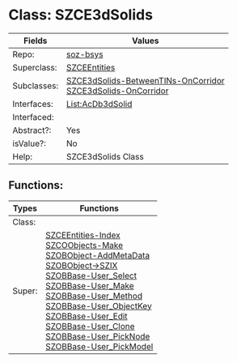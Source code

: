 
# Class:	SZCE3dSolids

| Fields | Values |
| --------- | --------- |
| Repo: | [soz-bsys](/repos/soz-bsys.html) |
| Superclass: | [SZCEEntities](SZCEEntities.html) |
| Subclasses: | [SZCE3dSolids-BetweenTINs-OnCorridor](SZCE3dSolids-BetweenTINs-OnCorridor.html) <br> [SZCE3dSolids-OnCorridor](SZCE3dSolids-OnCorridor.html) |
| Interfaces: | [List:AcDb3dSolid](List:AcDb3dSolid.html) |
| Interfaced: |  |
| Abstract?: | Yes |
| isValue?: | No |
| Help: | SZCE3dSolids Class |


## Functions:

| Types | Functions |
| --------- | --------- |
| Class: |  |
| Super: | [SZCEEntities-Index](SZCEEntities.html) <br> [SZCOObjects-Make](SZCOObjects.html) <br> [SZOBObject-AddMetaData](SZOBObject.html) <br> [SZOBObject->SZIX](SZOBObject.html) <br> [SZOBBase-User_Select](SZOBBase.html) <br> [SZOBBase-User_Make](SZOBBase.html) <br> [SZOBBase-User_Method](SZOBBase.html) <br> [SZOBBase-User_ObjectKey](SZOBBase.html) <br> [SZOBBase-User_Edit](SZOBBase.html) <br> [SZOBBase-User_Clone](SZOBBase.html) <br> [SZOBBase-User_PickNode](SZOBBase.html) <br> [SZOBBase-User_PickModel](SZOBBase.html) |


